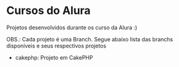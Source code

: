 # Cursos do Alura

Projetos desenvolvidos durante os curso da Alura :)

OBS.: Cada projeto é uma Branch. Segue abaixo lista das branchs disponíveis e seus respectivos projetos

- cakephp: Projeto em CakePHP


